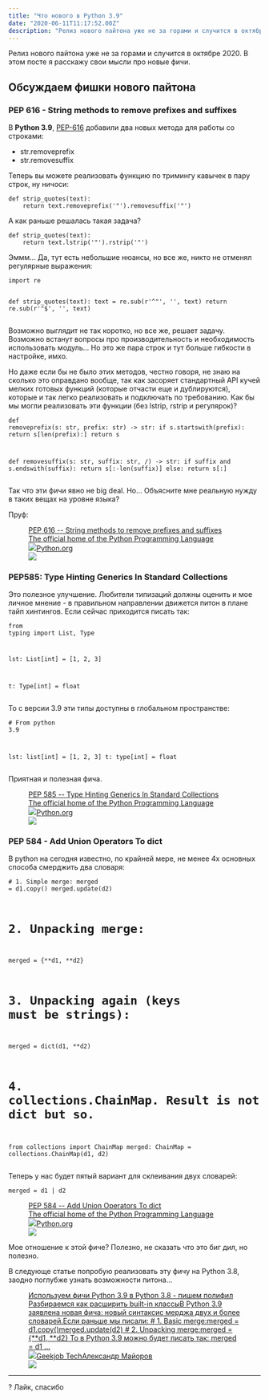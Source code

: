```yaml
---
title: "Что нового в Python 3.9"
date: "2020-06-11T11:17:52.00Z"
description: "Релиз нового пайтона уже не за горами и случится в октябре 2020. В этом посте я расскажу свои мысли про новые фичи.  Обсуждаем ф"
---
```


<p>Релиз нового пайтона уже не за горами и случится в октябре 2020. В этом посте я расскажу свои мысли про новые фичи.</p><h2 id="-">Обсуждаем фишки нового пайтона</h2><h3 id="pep-616-string-methods-to-remove-prefixes-and-suffixes">PEP 616 - String methods to remove prefixes and suffixes</h3><p>В <strong>Python 3.9</strong>, <a href="https://www.python.org/dev/peps/pep-0616/">PEP-616</a> добавили два новых метода для работы со строками:</p><ul><li>str.removeprefix</li><li>str.removesuffix</li></ul><p>Теперь вы можете реализовать функцию по тримингу кавычек в пару строк, ну ничоси:</p><pre><code class="language-python">def strip_quotes(text):
    return text.removeprefix('"').removesuffix('"')
</code></pre><p>А как раньше решалась такая задача?</p><pre><code class="language-python">def strip_quotes(text):
    return text.lstrip('"').rstrip('"')</code></pre><p>Эммм... Да, тут есть небольшие нюансы, но все же, никто не отменял регулярные выражения:</p><pre><code class="language-python">import re

def strip_quotes(text):
    text = re.sub(r'^"', '', text)
    return re.sub(r'"$', '', text)
</code></pre><p>Возможно выглядит не так коротко, но все же, решает задачу. Возможно встанут вопросы про производительность и необходимость использовать модуль... Но это же пара строк и тут больше гибкости в настройке, имхо.</p><p>Но даже если бы не было этих методов, честно говоря, не знаю на сколько это оправдано вообще, так как засоряет стандартный API кучей мелких готовых функций (которые отчасти еще и дублируются), которые и так легко реализовать и подключать по требованию. Как бы мы могли реализовать эти функции (без lstrip, rstrip и регулярок)?</p><pre><code class="language-python">def removeprefix(s: str, prefix: str) -&gt; str:
    if s.startswith(prefix):
        return s[len(prefix):]
    return s

def removesuffix(s: str, suffix: str, /) -&gt; str:
    if suffix and s.endswith(suffix):
        return s[:-len(suffix)]
    else:
        return s[:]
</code></pre><p>Так что эти фичи явно не big deal. Но... Объясните мне реальную нужду в таких вещах на уровне языка?</p><p>Пруф:</p><figure class="kg-card kg-bookmark-card"><a class="kg-bookmark-container" href="https://www.python.org/dev/peps/pep-0616/"><div class="kg-bookmark-content"><div class="kg-bookmark-title">PEP 616 -- String methods to remove prefixes and suffixes</div><div class="kg-bookmark-description">The official home of the Python Programming Language</div><div class="kg-bookmark-metadata"><img class="kg-bookmark-icon" src="https://www.python.org/static/apple-touch-icon-144x144-precomposed.png"><span class="kg-bookmark-author">Python.org</span></div></div><div class="kg-bookmark-thumbnail"><img src="https://www.python.org/static/opengraph-icon-200x200.png"></div></a></figure><h3 id="pep585-type-hinting-generics-in-standard-collections">PEP585: Type Hinting Generics In Standard Collections</h3><p>Это полезное улучшение. Любители типизаций должны оценить и мое личное мнение - в правильном направлении движется питон в плане тайп хинтингов. Если сейчас приходится писать так:</p><pre><code class="language-python">from typing import List, Type

lst: List[int] = [1, 2, 3]

t: Type[int] = float
</code></pre><p>То с версии 3.9 эти типы доступны в глобальном пространстве:</p><pre><code class="language-python"># From python 3.9

lst: list[int] = [1, 2, 3]
t: type[int] = float
</code></pre><p>Приятная и полезная фича.</p><figure class="kg-card kg-bookmark-card"><a class="kg-bookmark-container" href="https://www.python.org/dev/peps/pep-0585/"><div class="kg-bookmark-content"><div class="kg-bookmark-title">PEP 585 -- Type Hinting Generics In Standard Collections</div><div class="kg-bookmark-description">The official home of the Python Programming Language</div><div class="kg-bookmark-metadata"><img class="kg-bookmark-icon" src="https://www.python.org/static/apple-touch-icon-144x144-precomposed.png"><span class="kg-bookmark-author">Python.org</span></div></div><div class="kg-bookmark-thumbnail"><img src="https://www.python.org/static/opengraph-icon-200x200.png"></div></a></figure><h3 id="pep-584-add-union-operators-to-dict">PEP 584 - Add Union Operators To dict</h3><p>В python на сегодня известно, по крайней мере, не менее 4х основных способа смерджить два словаря:</p><pre><code class="language-python"># 1. Simple merge:
merged = d1.copy()
merged.update(d2)

# 2. Unpacking merge:
merged = {**d1, **d2}

# 3. Unpacking again (keys must be strings):
merged = dict(d1, **d2)

# 4. collections.ChainMap. Result is not dict but so.
from collections import ChainMap
merged: ChainMap = collections.ChainMap(d1, d2)
</code></pre><p>Теперь у нас будет пятый вариант для склеивания двух словарей:</p><pre><code class="language-python">merged = d1 | d2
</code></pre><figure class="kg-card kg-bookmark-card"><a class="kg-bookmark-container" href="https://www.python.org/dev/peps/pep-0584/"><div class="kg-bookmark-content"><div class="kg-bookmark-title">PEP 584 -- Add Union Operators To dict</div><div class="kg-bookmark-description">The official home of the Python Programming Language</div><div class="kg-bookmark-metadata"><img class="kg-bookmark-icon" src="https://www.python.org/static/apple-touch-icon-144x144-precomposed.png"><span class="kg-bookmark-author">Python.org</span></div></div><div class="kg-bookmark-thumbnail"><img src="https://www.python.org/static/opengraph-icon-200x200.png"></div></a></figure><p>Мое отношение к этой фиче? Полезно, не сказать что это биг дил, но полезно.</p><p>В следующе статье попробую реализовать эту фичу на Python 3.8, заодно поглубже узнать возможности питона...</p><figure class="kg-card kg-bookmark-card"><a class="kg-bookmark-container" href="/merge-dict-like-python39/"><div class="kg-bookmark-content"><div class="kg-bookmark-title">Используем фичи Python 3.9 в Python 3.8 - пишем полифил</div><div class="kg-bookmark-description">Разбираемся как расширить built-in классыВ Python 3.9 заявлена новая фича: новый синтаксис мерджа двух и более словарей.Если раньше мы писали: # 1. Basic merge:merged &#x3D; d1.copy()merged.update(d2) # 2. Unpacking merge:merged &#x3D; {**d1, **d2} То в Python 3.9 можно будет писать так: merged &#x3D; d1 …</div><div class="kg-bookmark-metadata"><img class="kg-bookmark-icon" src="https://tech.geekjob.ru/favicon.png"><span class="kg-bookmark-author">Geekjob Tech</span><span class="kg-bookmark-publisher">Александр Майоров</span></div></div><div class="kg-bookmark-thumbnail"><img src="https://tech.geekjob.ruhttps://raw.githubusercontent.com/geekjob/gatsby-starter-blog/main/content/images/2020/06/--------------2020-06-13---21.27.32.png"></div></a></figure><!--kg-card-begin: html--><hr>
<div onclick="likePost();this.innerHTML='Вам спасибо! ?'" class="likeButton">
     ? Лайк, спасибо
</div><!--kg-card-end: html-->

